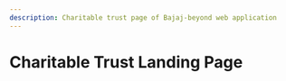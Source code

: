 ```yaml
---
description: Charitable trust page of Bajaj-beyond web application
---
```


# Charitable Trust Landing Page


